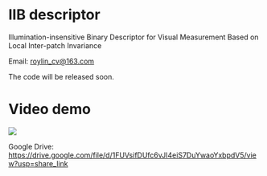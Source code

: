 # IIB descriptor
Illumination-insensitive Binary Descriptor for Visual Measurement Based on Local Inter-patch Invariance

Email: roylin_cv@163.com

The code will be released soon.

# Video demo

[![](https://github.com/roylin1229/E2LSD/blob/main/loc_demo.gif)](https://drive.google.com/file/d/1FUVsifDUfc6vJI4eiS7DuYwaoYxbpdV5/view?usp=share_link)  

Google Drive: https://drive.google.com/file/d/1FUVsifDUfc6vJI4eiS7DuYwaoYxbpdV5/view?usp=share_link  
